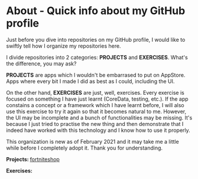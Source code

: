 # About - Quick info about my GitHub profile
Just before you dive into repositories on my GitHub profile, I would like to swiftly tell how I organize my repositories here.<p>
I divide repositories into 2 categories: <b>PROJECTS</b> and <b>EXERCISES</b>. What's the difference, you may ask?<p>
<b>PROJECTS</b> are apps which I wouldn't be embarrased to put on AppStore. Apps where every bit I made I did as best as I could, including the UI.<p>
On the other hand, <b>EXERCISES</b> are just, well, exercises. Every exercise is focused on something I have just learnt (CoreData, testing, etc.). If the app constains a concept or a framework which I have learnt before, I will also use this exercise to try it again so that it becomes natural to me. However, the UI may be incomplete and a bunch of functionalities may be missing. It's because I just tried to practise the new thing and then demonstrate that I indeed have worked with this technology and I know how to use it properly.<p>
This organization is new as of February 2021 and it may take me a little while before I completely adopt it. Thank you for understanding.<p>
<b>Projects: </b>[fortniteshop](https://github.com/janecekjiri/fortniteshop)<p>
<b>Exercises: </b><p>

